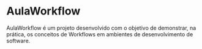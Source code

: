 # AulaWorkflow
AulaWorkflow é um projeto desenvolvido com o objetivo de demonstrar, na prática, os conceitos de Workflows em ambientes de desenvolvimento de software.
